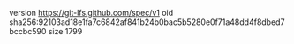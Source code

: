 version https://git-lfs.github.com/spec/v1
oid sha256:92103ad18e1fa7c6842af841b24b0bac5b5280e0f71a48dd4f8dbed7bccbc590
size 1799
